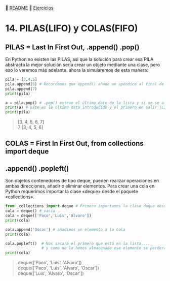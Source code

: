 :page_with_curl: [README](../README.md)  :pencil: [Ejercicios](/tests/indicetests.md)

# 14. PILAS(LIFO) y COLAS(FIFO)
## PILAS = Last In First Out, .append() .pop()

En Python no existen las PILAS, asi que la solución para crear esa PILA abstracta la mejor solución sería crear un objeto mediante una clase,
 pero eso lo veremos más adelante.
ahora la simularemos de esta manera:

````python
pila = [3,4,5]
pila.append(6) # Recordemos que append() añade un apéndice al final de la lista
pila.append(7)
print(pila)

a = pila.pop() # .pop() extrae el último dato de la lista y si no se almacena se pierde.
print(a) # Este es le último dato introducido y el primero en salir (LIFO)
print(pila)
````
>[3, 4, 5, 6, 7]  
7
[3, 4, 5, 6]

## COLAS = First In First Out, from collections import deque
## .append() .popleft()

Son objetos contenedores de tipo deque, pueden realizar operaciones en ambas direcciones, añadir o eliminar elementos.
Para crear una cola en Python requerimos importar la clase «deque» desde el paquete «collections».

````python
from _collections import deque # Primero importamos la clase deque desde el paquete collections
cola = deque() # vacía
cola = deque(['Paco','Luis','Alvaro'])
print(cola)

cola.append('Oscar') # añadimos un elemento a la cola
print(cola)

cola.popleft()  # Nos sacará el primero que está en la lista.... 
                # y como no lo hemos almacenado ese elemento se perderá...
print(cola)

````
>deque(['Paco', 'Luis', 'Alvaro'])  
deque(['Paco', 'Luis', 'Alvaro', 'Oscar'])  
deque(['Luis', 'Alvaro', 'Oscar'])
